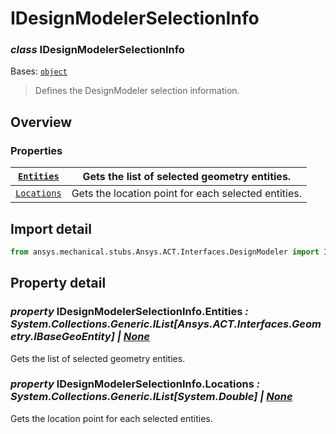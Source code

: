 <a id="idesignmodelerselectioninfo"></a>

# IDesignModelerSelectionInfo

<a id="IDesignModelerSelectionInfo"></a>

### *class* IDesignModelerSelectionInfo

Bases: [`object`](https://docs.python.org/3/library/functions.html#object)

> Defines the DesignModeler selection information.

> <!-- !! processed by numpydoc !! -->

<a id="overview"></a>

## Overview

### Properties

| [`Entities`](#IDesignModelerSelectionInfo.Entities)   | Gets the list of selected geometry entities.        |
|-------------------------------------------------------|-----------------------------------------------------|
| [`Locations`](#IDesignModelerSelectionInfo.Locations) | Gets the location point for each selected entities. |

<a id="import-detail"></a>

## Import detail

```python
from ansys.mechanical.stubs.Ansys.ACT.Interfaces.DesignModeler import IDesignModelerSelectionInfo
```

<a id="property-detail"></a>

## Property detail

<a id="IDesignModelerSelectionInfo.Entities"></a>

### *property* IDesignModelerSelectionInfo.Entities *: System.Collections.Generic.IList[Ansys.ACT.Interfaces.Geometry.IBaseGeoEntity] | [None](https://docs.python.org/3/library/constants.html#None)*

Gets the list of selected geometry entities.

<!-- !! processed by numpydoc !! -->

<a id="IDesignModelerSelectionInfo.Locations"></a>

### *property* IDesignModelerSelectionInfo.Locations *: System.Collections.Generic.IList[System.Double] | [None](https://docs.python.org/3/library/constants.html#None)*

Gets the location point for each selected entities.

<!-- !! processed by numpydoc !! -->
